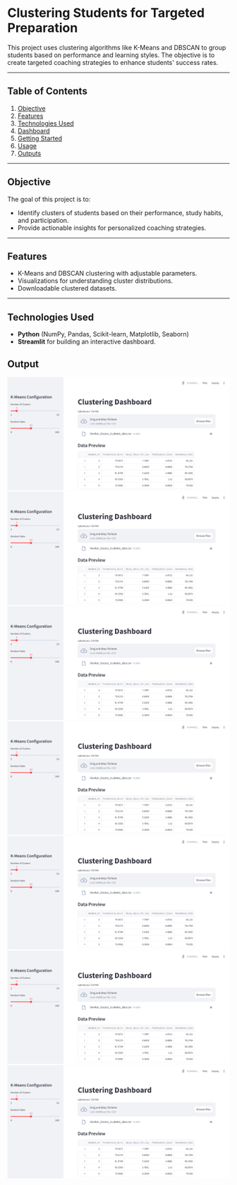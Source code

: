  # Clustering Students for Targeted Preparation  

This project uses clustering algorithms like K-Means and DBSCAN to group students based on performance and learning styles. The objective is to create targeted coaching strategies to enhance students' success rates.

---

## Table of Contents
1. [Objective](#objective)  
2. [Features](#features)  
3. [Technologies Used](#technologies-used)  
4. [Dashboard](#dashboard)  
5. [Getting Started](#getting-started)  
6. [Usage](#usage)  
7. [Outputs](#outputs)  

---

## Objective  
The goal of this project is to:  
- Identify clusters of students based on their performance, study habits, and participation.  
- Provide actionable insights for personalized coaching strategies.  

---

## Features  
- K-Means and DBSCAN clustering with adjustable parameters.  
- Visualizations for understanding cluster distributions.  
- Downloadable clustered datasets.  

---

## Technologies Used  
- **Python** (NumPy, Pandas, Scikit-learn, Matplotlib, Seaborn)  
- **Streamlit** for building an interactive dashboard.  

## Output 
![Output Image 1](https://github.com/minalmmm/-Clustering-Students-for-Targeted-Preparation/blob/main/images/img1.png)
![Output Image 1](https://github.com/minalmmm/-Clustering-Students-for-Targeted-Preparation/blob/main/images/img1.png)
![Output Image 1](https://github.com/minalmmm/-Clustering-Students-for-Targeted-Preparation/blob/main/images/img1.png)
![Output Image 1](https://github.com/minalmmm/-Clustering-Students-for-Targeted-Preparation/blob/main/images/img1.png)
![Output Image 1](https://github.com/minalmmm/-Clustering-Students-for-Targeted-Preparation/blob/main/images/img1.png)
![Output Image 1](https://github.com/minalmmm/-Clustering-Students-for-Targeted-Preparation/blob/main/images/img1.png)
![Output Image 1](https://github.com/minalmmm/-Clustering-Students-for-Targeted-Preparation/blob/main/images/img1.png)
       
